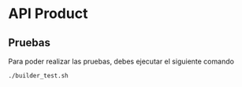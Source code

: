 # API Product
## Pruebas
Para poder realizar las pruebas, debes ejecutar el siguiente comando
``` bash
./builder_test.sh
```